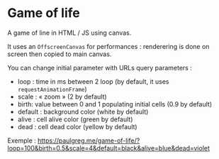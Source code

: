 # Game of life

A game of line in HTML / JS using canvas.

It uses an `OffscreenCanvas` for performances : renderering is done on screen then copied to main canvas.

You can change initial parameter with URLs query parameters : 
- loop : time in ms between 2 loop (by default, it uses `requestAnimationFrame`)
- scale : « zoom » (2 by default)
- birth: value between 0 and 1 populating initial cells (0.9 by default)
- default : background color (white by default)
- alive : cell alive color (green by default)
- dead : cell dead color (yellow by default)


Exemple : https://paulgreg.me/game-of-life/?loop=100&birth=0.5&scale=4&default=black&alive=blue&dead=violet